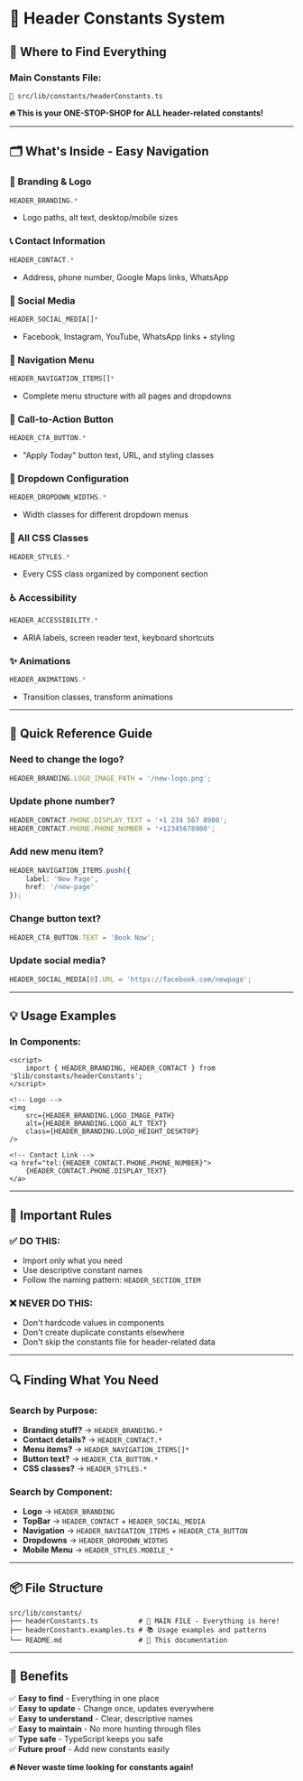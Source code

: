 # 🎯 Header Constants System

## 📍 **Where to Find Everything**

### **Main Constants File:**

```
📁 src/lib/constants/headerConstants.ts
```

**🔥 This is your ONE-STOP-SHOP for ALL header-related constants!**

---

## 🗂️ **What's Inside - Easy Navigation**

### **🎨 Branding & Logo**

```typescript
HEADER_BRANDING.*
```

- Logo paths, alt text, desktop/mobile sizes

### **📞 Contact Information**

```typescript
HEADER_CONTACT.*
```

- Address, phone number, Google Maps links, WhatsApp

### **📱 Social Media**

```typescript
HEADER_SOCIAL_MEDIA[]*
```

- Facebook, Instagram, YouTube, WhatsApp links + styling

### **🧭 Navigation Menu**

```typescript
HEADER_NAVIGATION_ITEMS[]*
```

- Complete menu structure with all pages and dropdowns

### **🚀 Call-to-Action Button**

```typescript
HEADER_CTA_BUTTON.*
```

- "Apply Today" button text, URL, and styling classes

### **📐 Dropdown Configuration**

```typescript
HEADER_DROPDOWN_WIDTHS.*
```

- Width classes for different dropdown menus

### **🎨 All CSS Classes**

```typescript
HEADER_STYLES.*
```

- Every CSS class organized by component section

### **♿ Accessibility**

```typescript
HEADER_ACCESSIBILITY.*
```

- ARIA labels, screen reader text, keyboard shortcuts

### **✨ Animations**

```typescript
HEADER_ANIMATIONS.*
```

- Transition classes, transform animations

---

## 🎯 **Quick Reference Guide**

### **Need to change the logo?**

```typescript
HEADER_BRANDING.LOGO_IMAGE_PATH = '/new-logo.png';
```

### **Update phone number?**

```typescript
HEADER_CONTACT.PHONE.DISPLAY_TEXT = '+1 234 567 8900';
HEADER_CONTACT.PHONE.PHONE_NUMBER = '+12345678900';
```

### **Add new menu item?**

```typescript
HEADER_NAVIGATION_ITEMS.push({
	label: 'New Page',
	href: '/new-page'
});
```

### **Change button text?**

```typescript
HEADER_CTA_BUTTON.TEXT = 'Book Now';
```

### **Update social media?**

```typescript
HEADER_SOCIAL_MEDIA[0].URL = 'https://facebook.com/newpage';
```

---

## 💡 **Usage Examples**

### **In Components:**

```svelte
<script>
	import { HEADER_BRANDING, HEADER_CONTACT } from '$lib/constants/headerConstants';
</script>

<!-- Logo -->
<img
	src={HEADER_BRANDING.LOGO_IMAGE_PATH}
	alt={HEADER_BRANDING.LOGO_ALT_TEXT}
	class={HEADER_BRANDING.LOGO_HEIGHT_DESKTOP}
/>

<!-- Contact Link -->
<a href="tel:{HEADER_CONTACT.PHONE.PHONE_NUMBER}">
	{HEADER_CONTACT.PHONE.DISPLAY_TEXT}
</a>
```

---

## 🚨 **Important Rules**

### **✅ DO THIS:**

- Import only what you need
- Use descriptive constant names
- Follow the naming pattern: `HEADER_SECTION_ITEM`

### **❌ NEVER DO THIS:**

- Don't hardcode values in components
- Don't create duplicate constants elsewhere
- Don't skip the constants file for header-related data

---

## 🔍 **Finding What You Need**

### **Search by Purpose:**

- **Branding stuff?** → `HEADER_BRANDING.*`
- **Contact details?** → `HEADER_CONTACT.*`
- **Menu items?** → `HEADER_NAVIGATION_ITEMS[]*`
- **Button text?** → `HEADER_CTA_BUTTON.*`
- **CSS classes?** → `HEADER_STYLES.*`

### **Search by Component:**

- **Logo** → `HEADER_BRANDING`
- **TopBar** → `HEADER_CONTACT` + `HEADER_SOCIAL_MEDIA`
- **Navigation** → `HEADER_NAVIGATION_ITEMS` + `HEADER_CTA_BUTTON`
- **Dropdowns** → `HEADER_DROPDOWN_WIDTHS`
- **Mobile Menu** → `HEADER_STYLES.MOBILE_*`

---

## 📦 **File Structure**

```
src/lib/constants/
├── headerConstants.ts          # 🎯 MAIN FILE - Everything is here!
├── headerConstants.examples.ts # 📚 Usage examples and patterns
└── README.md                   # 📖 This documentation
```

---

## 🎉 **Benefits**

✅ **Easy to find** - Everything in one place  
✅ **Easy to update** - Change once, updates everywhere  
✅ **Easy to understand** - Clear, descriptive names  
✅ **Easy to maintain** - No more hunting through files  
✅ **Type safe** - TypeScript keeps you safe  
✅ **Future proof** - Add new constants easily

**🔥 Never waste time looking for constants again!**

